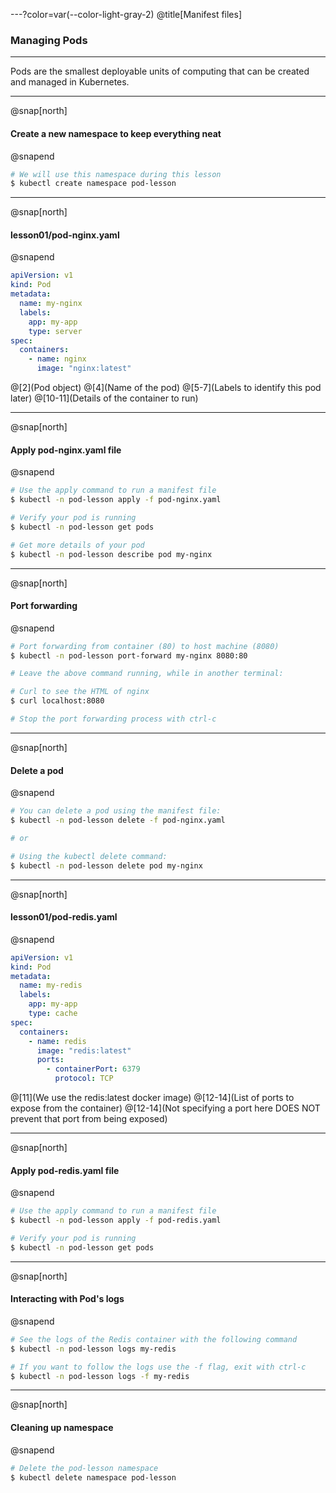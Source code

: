 ---?color=var(--color-light-gray-2)
@title[Manifest files]

### Managing Pods

---

Pods are the smallest deployable units of computing that can be created and managed in Kubernetes.

---

@snap[north]

#### Create a new namespace to keep everything neat

@snapend

```sh
# We will use this namespace during this lesson
$ kubectl create namespace pod-lesson
```

---

@snap[north]

#### lesson01/pod-nginx.yaml

@snapend

```yaml
apiVersion: v1
kind: Pod
metadata:
  name: my-nginx
  labels:
    app: my-app
    type: server
spec:
  containers:
    - name: nginx
      image: "nginx:latest"
```

@[2](Pod object)
@[4](Name of the pod)
@[5-7](Labels to identify this pod later)
@[10-11](Details of the container to run)

---

@snap[north]

#### Apply pod-nginx.yaml file

@snapend

```sh
# Use the apply command to run a manifest file
$ kubectl -n pod-lesson apply -f pod-nginx.yaml

# Verify your pod is running
$ kubectl -n pod-lesson get pods

# Get more details of your pod
$ kubectl -n pod-lesson describe pod my-nginx
```

---

@snap[north]

#### Port forwarding

@snapend

```sh
# Port forwarding from container (80) to host machine (8080)
$ kubectl -n pod-lesson port-forward my-nginx 8080:80

# Leave the above command running, while in another terminal:

# Curl to see the HTML of nginx
$ curl localhost:8080

# Stop the port forwarding process with ctrl-c
```

---

@snap[north]

#### Delete a pod

@snapend

```sh
# You can delete a pod using the manifest file:
$ kubectl -n pod-lesson delete -f pod-nginx.yaml

# or

# Using the kubectl delete command:
$ kubectl -n pod-lesson delete pod my-nginx
```

---

@snap[north]

#### lesson01/pod-redis.yaml

@snapend

```yaml
apiVersion: v1
kind: Pod
metadata:
  name: my-redis
  labels:
    app: my-app
    type: cache
spec:
  containers:
    - name: redis
      image: "redis:latest"
      ports:
        - containerPort: 6379
          protocol: TCP
```

@[11](We use the redis:latest docker image)
@[12-14](List of ports to expose from the container)
@[12-14](Not specifying a port here DOES NOT prevent that port from being exposed)

---

@snap[north]

#### Apply pod-redis.yaml file

@snapend

```sh
# Use the apply command to run a manifest file
$ kubectl -n pod-lesson apply -f pod-redis.yaml

# Verify your pod is running
$ kubectl -n pod-lesson get pods
```

---

@snap[north]

#### Interacting with Pod's logs

@snapend

```sh
# See the logs of the Redis container with the following command
$ kubectl -n pod-lesson logs my-redis

# If you want to follow the logs use the -f flag, exit with ctrl-c
$ kubectl -n pod-lesson logs -f my-redis
```

---

@snap[north]

#### Cleaning up namespace

@snapend

```sh
# Delete the pod-lesson namespace
$ kubectl delete namespace pod-lesson
```
